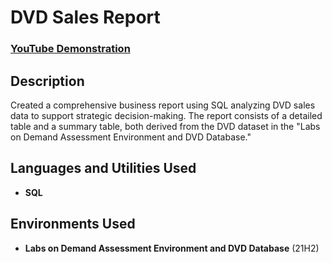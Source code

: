 <h1>DVD Sales Report</h1>

 ### [YouTube Demonstration](https://youtu.be/X5JkK5cMVNA)

<h2>Description</h2>
Created a comprehensive business report using SQL analyzing DVD sales data to support strategic decision-making. The report consists of a detailed table and a summary table, both derived from the DVD dataset in the "Labs on Demand Assessment Environment and DVD Database."
<br />


<h2>Languages and Utilities Used</h2>

- <b>SQL</b>


<h2>Environments Used </h2>

- <b>Labs on Demand Assessment Environment and DVD Database</b> (21H2)


<!--
 ```diff
- text in red
+ text in green
! text in orange
# text in gray
@@ text in purple (and bold)@@
```
--!>
